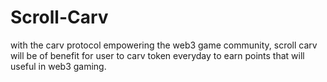 # Scroll-Carv
with the carv protocol empowering the web3 game community, scroll carv will be of benefit for user to carv token everyday to earn points that will useful in web3 gaming.
